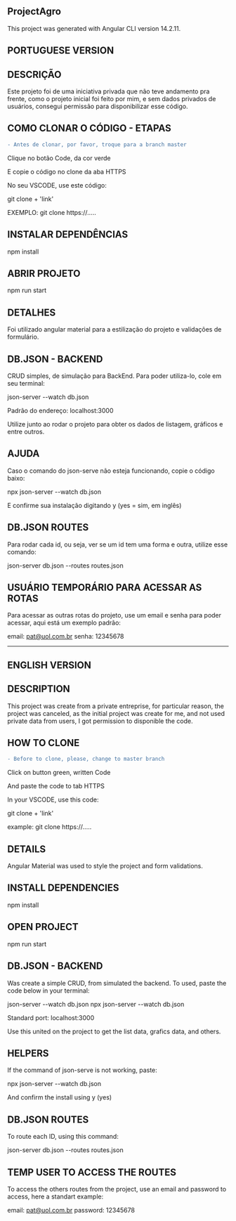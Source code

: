 ## ProjectAgro
This project was generated with Angular CLI version 14.2.11.

## PORTUGUESE VERSION
## DESCRIÇÃO
Este projeto foi de uma iniciativa privada que não teve andamento pra frente, como o projeto inicial foi feito por mim, e sem dados privados de usuários, consegui permissão para disponibilizar esse código.

## COMO CLONAR O CÓDIGO - ETAPAS
```diff
- Antes de clonar, por favor, troque para a branch master
```

Clique no botão Code, da cor verde

E copie o código no clone da aba HTTPS

No seu VSCODE, use este código:

git clone + 'link'

EXEMPLO: git clone https://.....

## INSTALAR DEPENDÊNCIAS
npm install

## ABRIR PROJETO
npm run start

## DETALHES
Foi utilizado angular material para a estilização do projeto e validações de formulário.

## DB.JSON - BACKEND
CRUD simples, de simulação para BackEnd. Para poder utiliza-lo, cole em seu terminal:

json-server --watch db.json

Padrão do endereço: localhost:3000

Utilize junto ao rodar o projeto para obter os dados de listagem, gráficos e entre outros.

## AJUDA
Caso o comando do json-serve não esteja funcionando, copie o código baixo:

npx json-server --watch db.json

E confirme sua instalação digitando y (yes = sim, em inglês)

## DB.JSON ROUTES
Para rodar cada id, ou seja, ver se um id tem uma forma e outra, utilize esse comando:

json-server db.json --routes routes.json

## USUÁRIO TEMPORÁRIO PARA ACESSAR AS ROTAS
Para acessar as outras rotas do projeto, use um email e senha para poder acessar, aqui está um exemplo padrão:

email: pat@uol.com.br
senha: 12345678

--------------------------------------------------------------------------------------------------------------------------------------------------------------------------------------

## ENGLISH VERSION
## DESCRIPTION
This project was create from a private entreprise, for particular reason, the project was canceled, as the initial project was create for me, and not used private data from users, I got permission to disponible the code.

## HOW TO CLONE
```diff
- Before to clone, please, change to master branch
```

Click on button green, written Code

And paste the code to tab HTTPS

In your VSCODE, use this code:

git clone + 'link'

example: git clone https://.....

## DETAILS
Angular Material was used to style the project and form validations.

## INSTALL DEPENDENCIES
npm install

## OPEN PROJECT
npm run start

## DB.JSON - BACKEND
Was create a simple CRUD, from simulated the backend. To used, paste the code below in your terminal:

json-server --watch db.json npx json-server --watch db.json

Standard port: localhost:3000

Use this united on the project to get the list data, grafics data, and others.

## HELPERS
If the command of json-serve is not working, paste:

npx json-server --watch db.json

And confirm the install using y (yes)

## DB.JSON ROUTES
To route each ID, using this command:

json-server db.json --routes routes.json

## TEMP USER TO ACCESS THE ROUTES
To access the others routes from the project, use an email and password to access, here a standart example:

email: pat@uol.com.br
password: 12345678
